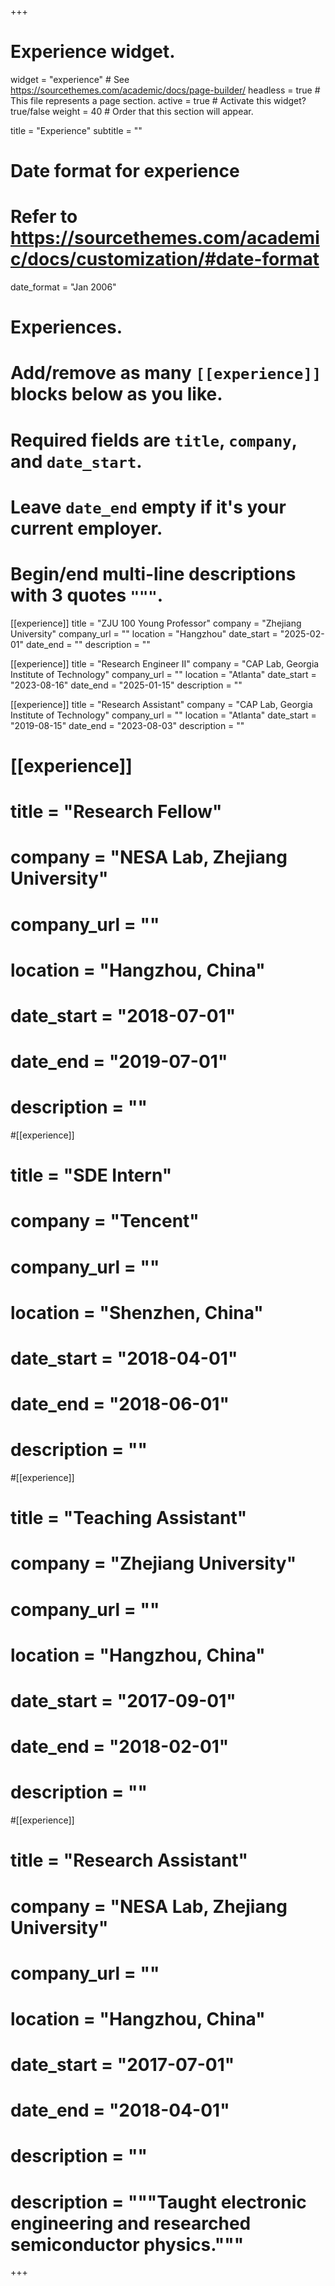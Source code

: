 +++
# Experience widget.
widget = "experience"  # See https://sourcethemes.com/academic/docs/page-builder/
headless = true  # This file represents a page section.
active = true  # Activate this widget? true/false
weight = 40  # Order that this section will appear.

title = "Experience"
subtitle = ""

# Date format for experience
#   Refer to https://sourcethemes.com/academic/docs/customization/#date-format
date_format = "Jan 2006"

# Experiences.
#   Add/remove as many `[[experience]]` blocks below as you like.
#   Required fields are `title`, `company`, and `date_start`.
#   Leave `date_end` empty if it's your current employer.
#   Begin/end multi-line descriptions with 3 quotes `"""`.

[[experience]]
  title = "ZJU 100 Young Professor"
  company = "Zhejiang University"
  company_url = ""
  location = "Hangzhou"
  date_start = "2025-02-01"
  date_end = ""
  description = ""

[[experience]]
  title = "Research Engineer II"
  company = "CAP Lab, Georgia Institute of Technology"
  company_url = ""
  location = "Atlanta"
  date_start = "2023-08-16"
  date_end = "2025-01-15"
  description = ""

[[experience]]
  title = "Research Assistant"
  company = "CAP Lab, Georgia Institute of Technology"
  company_url = ""
  location = "Atlanta"
  date_start = "2019-08-15"
  date_end = "2023-08-03"
  description = ""

# [[experience]]
#  title = "Research Fellow"
#  company = "NESA Lab, Zhejiang University"
#  company_url = ""
#  location = "Hangzhou, China"
#  date_start = "2018-07-01"
#  date_end = "2019-07-01"
# description = ""

#[[experience]]
#  title = "SDE Intern"
#  company = "Tencent"
#  company_url = ""
#  location = "Shenzhen, China"
#  date_start = "2018-04-01"
#  date_end = "2018-06-01"
#  description = ""

#[[experience]]
#  title = "Teaching Assistant"
#  company = "Zhejiang University"
#  company_url = ""
#  location = "Hangzhou, China"
#  date_start = "2017-09-01"
#  date_end = "2018-02-01"
#  description = ""

#[[experience]]
#  title = "Research Assistant"
#  company = "NESA Lab, Zhejiang University"
#  company_url = ""
#  location = "Hangzhou, China"
#  date_start = "2017-07-01"
#  date_end = "2018-04-01"
#  description = ""


 # description = """Taught electronic engineering and researched semiconductor physics."""

+++
